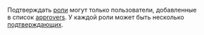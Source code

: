 
Подтверждать [роли](https://doc.yandex-team.ru/idm/idm-guide/entities/user-role.md) могут только пользователи, добавленные в список [approvers](https://doc.yandex-team.ru/idm/idm-guide/entities/workflow.md). У каждой роли может быть несколько [подтверждающих](https://doc.yandex-team.ru/idm/idm-guide/entities/confirmer.md).
